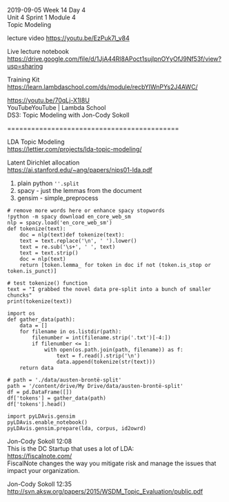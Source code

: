 2019-09-05 Week 14 Day 4   
Unit 4 Sprint 1 Module 4  
Topic Modeling     

lecture video
https://youtu.be/EzPuk7l_v84  

Live lecture notebook  
https://drive.google.com/file/d/1JjA44Rl8APoct1sujlpnOYyOfJ9Nf53f/view?usp=sharing  

Training Kit  
https://learn.lambdaschool.com/ds/module/recbYIWnPYs2J4AWC/     

https://youtu.be/70qLj-X1I8U   
YouTubeYouTube | Lambda School  
DS3: Topic Modeling with Jon-Cody Sokoll  

===========================================

LDA Topic Modeling    
https://lettier.com/projects/lda-topic-modeling/     

Latent Dirichlet allocation  
https://ai.stanford.edu/~ang/papers/nips01-lda.pdf   

1. plain python `''.split`
2. spacy - just the lemmas from the document
3. gensim - simple_preprocess  
```
# remove more words here or enhance spacy stopwords
!python -m spacy download en_core_web_sm
nlp = spacy.load('en_core_web_sm')
def tokenize(text):
    doc = nlp(text)def tokenize(text):
    text = text.replace('\n', ' ').lower()
    text = re.sub('\s+', ' ', text)
    text = text.strip()
    doc = nlp(text)
    return [token.lemma_ for token in doc if not (token.is_stop or token.is_punct)]

# test tokenize() function
text = "I grabbed the novel data pre-split into a bunch of smaller chuncks"
print(tokenize(text))
```

```
import os
def gather_data(path): 
    data = []
    for filename in os.listdir(path):
        filenumber = int(filename.strip('.txt')[-4:])
        if filenumber <= 1:
            with open(os.path.join(path, filename)) as f:
                text = f.read().strip('\n')
                data.append(tokenize(str(text)))      
    return data

# path = './data/austen-brontë-split'
path = '/content/drive/My Drive/data/austen-brontë-split'
df = pd.DataFrame([])
df['tokens'] = gather_data(path)  
df['tokens'].head()
```

```
import pyLDAvis.gensim
pyLDAvis.enable_notebook()
pyLDAvis.gensim.prepare(lda, corpus, id2owrd)
```

Jon-Cody Sokoll 12:08   
This is the DC Startup that uses a lot of LDA:    
https://fiscalnote.com/      
FiscalNote changes the way you mitigate risk and manage the issues that impact your organization.  

Jon-Cody Sokoll 12:35  
http://svn.aksw.org/papers/2015/WSDM_Topic_Evaluation/public.pdf   
